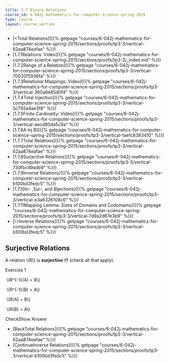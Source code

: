 ```yaml
---
title: 1.7 Binary Relations
course_id: 6-042j-mathematics-for-computer-science-spring-2015
type: course
layout: course_section
---
```

*   [<Total Relations]({{% getpage "courses/6-042j-mathematics-for-computer-science-spring-2015/sections/proofs/tp3-3/vertical-62aa874eafae" %}})
*   [1.7.1Relations: Video]({{% getpage "courses/6-042j-mathematics-for-computer-science-spring-2015/sections/proofs/tp3-3/_index.md" %}})
*   [1.7.2Range of a Relation]({{% getpage "courses/6-042j-mathematics-for-computer-science-spring-2015/sections/proofs/tp3-3/vertical-70020f5936fa" %}})
*   [1.7.3Relational Mappings: Video]({{% getpage "courses/6-042j-mathematics-for-computer-science-spring-2015/sections/proofs/tp3-3/vertical-360a6e85d0f4" %}})
*   [1.7.4Total Injection]({{% getpage "courses/6-042j-mathematics-for-computer-science-spring-2015/sections/proofs/tp3-3/vertical-5c792a4ae3f8" %}})
*   [1.7.5Finite Cardinality: Video]({{% getpage "courses/6-042j-mathematics-for-computer-science-spring-2015/sections/proofs/tp3-3/vertical-aecd80da5c9a" %}})
*   [1.7.6A inj B]({{% getpage "courses/6-042j-mathematics-for-computer-science-spring-2015/sections/proofs/tp3-3/vertical-faefc8383410" %}})
*   [1.7.7Total Relations]({{% getpage "courses/6-042j-mathematics-for-computer-science-spring-2015/sections/proofs/tp3-3/vertical-62aa874eafae" %}})
*   [1.7.8Surjective Relations]({{% getpage "courses/6-042j-mathematics-for-computer-science-spring-2015/sections/proofs/tp3-3/vertical-73dfbcd9adb9" %}})
*   [1.7.9Inverse Relations]({{% getpage "courses/6-042j-mathematics-for-computer-science-spring-2015/sections/proofs/tp3-3/vertical-b100bd3fedc5" %}})
*   [1.7.10In- ,Sur-, and Bijections]({{% getpage "courses/6-042j-mathematics-for-computer-science-spring-2015/sections/proofs/tp3-3/vertical-e3a6326108c6" %}})
*   [1.7.11Mapping Lemma: Sizes of Domains and Codomains]({{% getpage "courses/6-042j-mathematics-for-computer-science-spring-2015/sections/proofs/tp3-3/vertical-7d9a2d67e3b9" %}})
*   [\\>Inverse Relations]({{% getpage "courses/6-042j-mathematics-for-computer-science-spring-2015/sections/proofs/tp3-3/vertical-b100bd3fedc5" %}})

Surjective Relations
--------------------

A relation \\(R\\) is **surjective** iff (check all that apply):

Exercise 1

&nbsp;\\(R^{-1}(A) = B\\)&nbsp;

&nbsp;\\(R^{-1}(B) = A\\)&nbsp;

&nbsp;\\(R(A) = B\\)&nbsp;

&nbsp;\\(R(B) = A\\)&nbsp;

CheckShow Answer

*   [BackTotal Relations]({{% getpage "courses/6-042j-mathematics-for-computer-science-spring-2015/sections/proofs/tp3-3/vertical-62aa874eafae" %}})
*   [ContinueInverse Relations]({{% getpage "courses/6-042j-mathematics-for-computer-science-spring-2015/sections/proofs/tp3-3/vertical-b100bd3fedc5" %}})